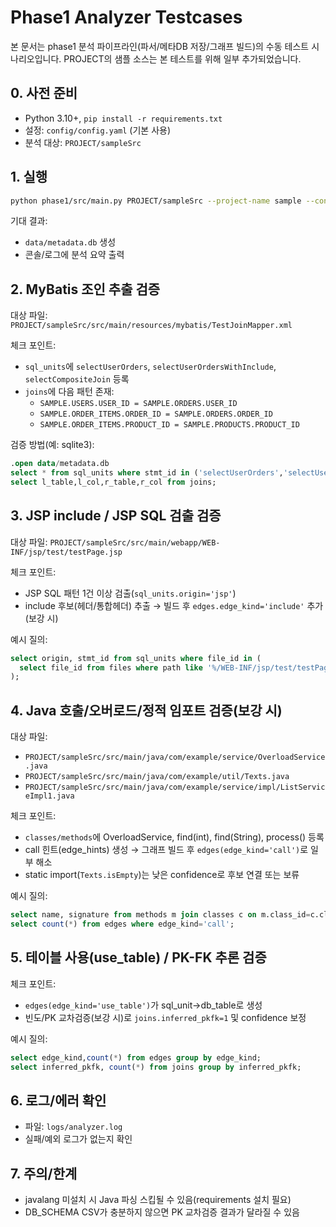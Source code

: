 # Phase1 Analyzer Testcases

본 문서는 phase1 분석 파이프라인(파서/메타DB 저장/그래프 빌드)의 수동 테스트 시나리오입니다. PROJECT의 샘플 소스는 본 테스트를 위해 일부 추가되었습니다.

## 0. 사전 준비

- Python 3.10+, `pip install -r requirements.txt`
- 설정: `config/config.yaml` (기본 사용)
- 분석 대상: `PROJECT/sampleSrc`

## 1. 실행

```bash
python phase1/src/main.py PROJECT/sampleSrc --project-name sample --config config/config.yaml
```

기대 결과:
- `data/metadata.db` 생성
- 콘솔/로그에 분석 요약 출력

## 2. MyBatis 조인 추출 검증

대상 파일: `PROJECT/sampleSrc/src/main/resources/mybatis/TestJoinMapper.xml`

체크 포인트:
- `sql_units`에 `selectUserOrders`, `selectUserOrdersWithInclude`, `selectCompositeJoin` 등록
- `joins`에 다음 패턴 존재:
  - `SAMPLE.USERS.USER_ID = SAMPLE.ORDERS.USER_ID`
  - `SAMPLE.ORDER_ITEMS.ORDER_ID = SAMPLE.ORDERS.ORDER_ID`
  - `SAMPLE.ORDER_ITEMS.PRODUCT_ID = SAMPLE.PRODUCTS.PRODUCT_ID`

검증 방법(예: sqlite3):
```sql
.open data/metadata.db
select * from sql_units where stmt_id in ('selectUserOrders','selectUserOrdersWithInclude','selectCompositeJoin');
select l_table,l_col,r_table,r_col from joins;
```

## 3. JSP include / JSP SQL 검출 검증

대상 파일: `PROJECT/sampleSrc/src/main/webapp/WEB-INF/jsp/test/testPage.jsp`

체크 포인트:
- JSP SQL 패턴 1건 이상 검출(`sql_units.origin='jsp'`)
- include 후보(헤더/통합헤더) 추출 → 빌드 후 `edges.edge_kind='include'` 추가(보강 시)

예시 질의:
```sql
select origin, stmt_id from sql_units where file_id in (
  select file_id from files where path like '%/WEB-INF/jsp/test/testPage.jsp'
);
```

## 4. Java 호출/오버로드/정적 임포트 검증(보강 시)

대상 파일:
- `PROJECT/sampleSrc/src/main/java/com/example/service/OverloadService.java`
- `PROJECT/sampleSrc/src/main/java/com/example/util/Texts.java`
- `PROJECT/sampleSrc/src/main/java/com/example/service/impl/ListServiceImpl1.java`

체크 포인트:
- `classes/methods`에 OverloadService, find(int), find(String), process() 등록
- call 힌트(edge_hints) 생성 → 그래프 빌드 후 `edges(edge_kind='call')`로 일부 해소
- static import(`Texts.isEmpty`)는 낮은 confidence로 후보 연결 또는 보류

예시 질의:
```sql
select name, signature from methods m join classes c on m.class_id=c.class_id where c.name='OverloadService';
select count(*) from edges where edge_kind='call';
```

## 5. 테이블 사용(use_table) / PK-FK 추론 검증

체크 포인트:
- `edges(edge_kind='use_table')`가 sql_unit→db_table로 생성
- 빈도/PK 교차검증(보강 시)로 `joins.inferred_pkfk=1` 및 confidence 보정

예시 질의:
```sql
select edge_kind,count(*) from edges group by edge_kind;
select inferred_pkfk, count(*) from joins group by inferred_pkfk;
```

## 6. 로그/에러 확인

- 파일: `logs/analyzer.log`
- 실패/예외 로그가 없는지 확인

## 7. 주의/한계

- javalang 미설치 시 Java 파싱 스킵될 수 있음(requirements 설치 필요)
- DB_SCHEMA CSV가 충분하지 않으면 PK 교차검증 결과가 달라질 수 있음

